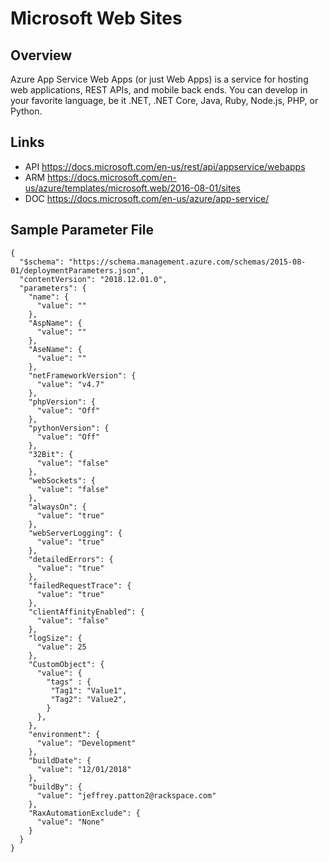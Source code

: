 # Microsoft Web Sites

## Overview
Azure App Service Web Apps (or just Web Apps) is a service for hosting web applications, REST APIs, and mobile back ends. You can develop in your favorite language, be it .NET, .NET Core, Java, Ruby, Node.js, PHP, or Python.

## Links
- API https://docs.microsoft.com/en-us/rest/api/appservice/webapps
- ARM https://docs.microsoft.com/en-us/azure/templates/microsoft.web/2016-08-01/sites
- DOC https://docs.microsoft.com/en-us/azure/app-service/

## Sample Parameter File
```
{
  "$schema": "https://schema.management.azure.com/schemas/2015-08-01/deploymentParameters.json",
  "contentVersion": "2018.12.01.0",
  "parameters": {
    "name": {
      "value": ""
    },
    "AspName": {
      "value": ""
    },
    "AseName": {
      "value": ""
    },
    "netFrameworkVersion": {
      "value": "v4.7"
    },
    "phpVersion": {
      "value": "Off"
    },
    "pythonVersion": {
      "value": "Off"
    },
    "32Bit": {
      "value": "false"
    },
    "webSockets": {
      "value": "false"
    },
    "alwaysOn": {
      "value": "true"
    },
    "webServerLogging": {
      "value": "true"
    },
    "detailedErrors": {
      "value": "true"
    },
    "failedRequestTrace": {
      "value": "true"
    },
    "clientAffinityEnabled": {
      "value": "false"
    },
    "logSize": {
      "value": 25
    },
    "CustomObject": {
      "value": {
        "tags" : {
         "Tag1": "Value1",
         "Tag2": "Value2",
        }
      },
    },
    "environment": {
      "value": "Development"
    },
    "buildDate": {
      "value": "12/01/2018"
    },
    "buildBy": {
      "value": "jeffrey.patton2@rackspace.com"
    },
    "RaxAutomationExclude": {
      "value": "None"
    }
  }
}
```